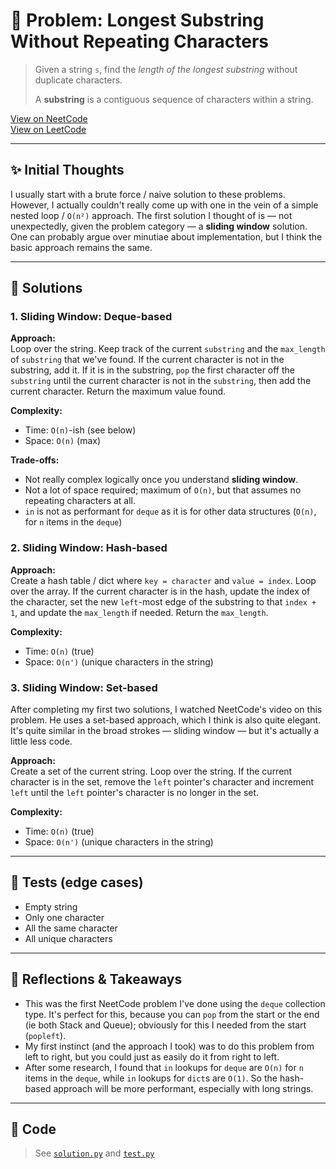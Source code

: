 # 🧠 Problem: Longest Substring Without Repeating Characters

> Given a string `s`, find the *length of the longest substring* without duplicate
> characters.
> 
> A **substring** is a contiguous sequence of characters within a string.

[View on NeetCode](https://neetcode.io/problems/longest-substring-without-duplicates/)  
[View on LeetCode](https://leetcode.com/problems/longest-substring-without-repeating-characters/)

---

## ✨ Initial Thoughts

I usually start with a brute force / naive solution to these problems. However,
I actually couldn't really come up with one in the vein of a simple nested loop
/ `O(n²)` approach. The first solution I thought of is — not unexpectedly, given
the problem category — a **sliding window** solution. One can probably argue
over minutiae about implementation, but I think the basic approach remains the
same.

---

## 🚀 Solutions

### 1. Sliding Window: Deque-based

**Approach:**  
Loop over the string. Keep track of the current `substring` and the `max_length`
of `substring` that we've found. If the current character is not in the
substring, add it. If it is in the substring, `pop` the first character off the
`substring` until the current character is not in the `substring`, then add the
current character. Return the maximum value found.

**Complexity:**  
- Time: `O(n)`-ish (see below)
- Space: `O(n)` (max)

**Trade-offs:**  
- Not really complex logically once you understand **sliding window**.
- Not a lot of space required; maximum of `O(n)`, but that assumes no repeating
  characters at all.
- `in` is not as performant for `deque` as it is for other data structures
  (`O(n)`, for `n` items in the `deque`)

### 2. Sliding Window: Hash-based

**Approach:**  
Create a hash table / dict where `key = character` and `value = index`. Loop
over the array. If the current character is in the hash, update the index of the
character, set the new `left`-most edge of the substring to that `index + 1`,
and update the `max_length` if needed. Return the `max_length`.

**Complexity:**  
- Time: `O(n)` (true)
- Space: `O(n')` (unique characters in the string)

### 3. Sliding Window: Set-based

After completing my first two solutions, I watched NeetCode's video on this
problem. He uses a set-based approach, which I think is also quite elegant. It's
quite similar in the broad strokes — sliding window — but it's actually a little
less code.

**Approach:**  
Create a set of the current string. Loop over the string. If the current
character is in the set, remove the `left` pointer's character and increment
`left` until the `left` pointer's character is no longer in the set. 

**Complexity:**  
- Time: `O(n)` (true)
- Space: `O(n')` (unique characters in the string)

---

## 🧪 Tests (edge cases)

- Empty string
- Only one character
- All the same character
- All unique characters

---

## 📌 Reflections & Takeaways

- This was the first NeetCode problem I've done using the `deque` collection
  type. It's perfect for this, because you can `pop` from the start or the end
  (ie both Stack and Queue); obviously for this I needed from the start
  (`popleft`).
- My first instinct (and the approach I took) was to do this problem from left
  to right, but you could just as easily do it from right to left.
- After some research, I found that `in` lookups for `deque` are `O(n)` for `n`
  items in the `deque`, while `in` lookups for `dict`s are `O(1)`. So the
  hash-based approach will be more performant, especially with long strings.

---

## 🧮 Code

> See [`solution.py`](./solution.py) and [`test.py`](./test.py)
